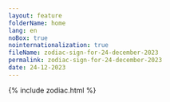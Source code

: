 ```yaml
---
layout: feature
folderName: home
lang: en
noBox: true
nointernationalization: true
fileName: zodiac-sign-for-24-december-2023
permalink: zodiac-sign-for-24-december-2023
date: 24-12-2023
---
```

{% include zodiac.html %}
